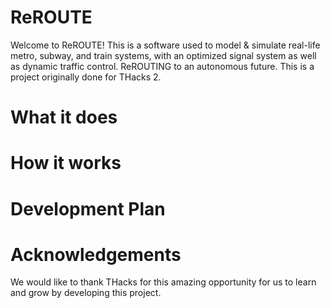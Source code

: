 # ReROUTE
Welcome to ReROUTE! This is a software used to model & simulate real-life metro, subway, and train systems, with an optimized signal system as well as dynamic traffic control. ReROUTING to an autonomous future.
This is a project originally done for THacks 2.

# What it does

# How it works

# Development Plan

# Acknowledgements

We would like to thank THacks for this amazing opportunity for us to learn and grow by developing this project. 
